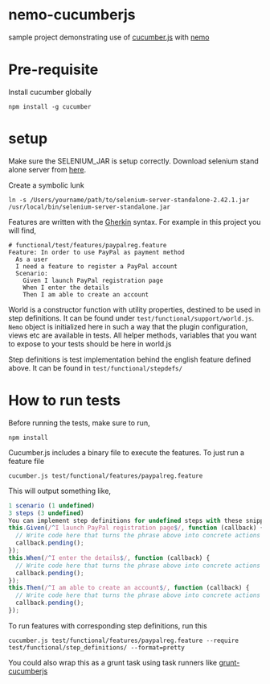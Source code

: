 # nemo-cucumberjs

sample project demonstrating use of [cucumber.js][1] with [nemo][2]

# Pre-requisite

Install cucumber globally

```shell
npm install -g cucumber
```
# setup
Make sure the SELENIUM_JAR is setup correctly. Download selenium stand alone server from [here][4]. 

Create a symbolic lunk

``` shell
ln -s /Users/yourname/path/to/selenium-server-standalone-2.42.1.jar /usr/local/bin/selenium-server-standalone.jar
```
Features are written with the [Gherkin][3] syntax. For example in this project you will find, 

``` gherkin
# functional/test/features/paypalreg.feature
Feature: In order to use PayPal as payment method
  As a user
  I need a feature to register a PayPal account
  Scenario:
    Given I launch PayPal registration page
    When I enter the details
    Then I am able to create an account
```
World is a constructor function with utility properties, destined to be used in step definitions. It can be found under 
`test/functional/support/world.js`. `Nemo` object is initialized here in such a way that the plugin configuration, views
etc are available in tests. All helper methods, variables that you want to expose to your tests should be here in 
world.js

Step definitions is test implementation behind the english feature defined above. It can be found in `test/functional/stepdefs/`

# How to run tests
Before running the tests, make sure to run,

``` shell
npm install
```

Cucumber.js includes a binary file to execute the features. To just run a feature file

``` shell
cucumber.js test/functional/features/paypalreg.feature
```
This will output something like,

``` javascript
1 scenario (1 undefined)
3 steps (3 undefined)
You can implement step definitions for undefined steps with these snippets:
this.Given(/^I launch PayPal registration page$/, function (callback) {
  // Write code here that turns the phrase above into concrete actions
  callback.pending();
});
this.When(/^I enter the details$/, function (callback) {
  // Write code here that turns the phrase above into concrete actions
  callback.pending();
});
this.Then(/^I am able to create an account$/, function (callback) {
  // Write code here that turns the phrase above into concrete actions
  callback.pending();
});
```
To run features with corresponding step definitions, run this

``` shell
cucumber.js test/functional/features/paypalreg.feature --require test/functional/step_definitions/ --format=pretty
```
You could also wrap this as a grunt task using task runners like [grunt-cucumberjs][5]

[1]: https://github.com/cucumber/cucumber-js "cucumber.js"
[2]: https://github.com/paypal/nemo "nemo"
[3]: https://github.com/cucumber/cucumber/wiki/Gherkin "Gherkin"
[4]: http://selenium-release.storage.googleapis.com/index.html "here"
[5]: https://github.com/mavdi/grunt-cucumberjs "grunt-cucumberjs"
